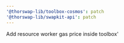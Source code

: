 ```yaml
---
'@thorswap-lib/toolbox-cosmos': patch
'@thorswap-lib/swapkit-api': patch
---
```


Add resource worker gas price inside toolbox'
